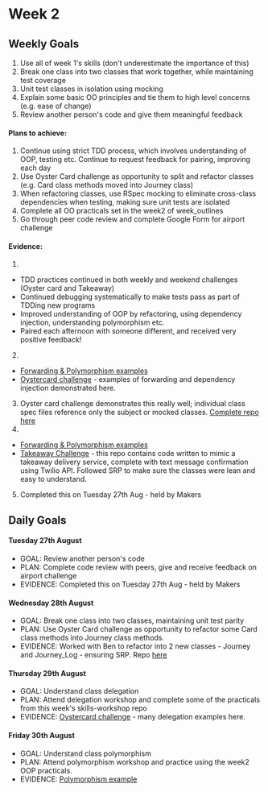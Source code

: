 # Week 2

## Weekly Goals

1. Use all of week 1's skills (don't underestimate the importance of this)
2. Break one class into two classes that work together, while maintaining test coverage
3. Unit test classes in isolation using mocking
4. Explain some basic OO principles and tie them to high level concerns (e.g. ease of change)
5. Review another person's code and give them meaningful feedback

#### Plans to achieve:

1. Continue using strict TDD process, which involves understanding of OOP, testing etc. Continue to request feedback for pairing, improving each day
2. Use Oyster Card challenge as opportunity to split and refactor classes (e.g. Card class methods moved into Journey class)
3. When refactoring classes, use RSpec mocking to eliminate cross-class dependencies when testing, making sure unit tests are isolated
4. Complete all OO practicals set in the week2 of week_outlines
5. Go through peer code review and complete Google Form for airport challenge

#### Evidence:

1. 
  - TDD practices continued in both weekly and weekend challenges (Oyster card and Takeaway)
  - Continued debugging systematically to make tests pass as part of TDDing new programs
  - Improved understanding of OOP by refactoring, using dependency injection, understanding polymorphism etc.
  - Paired each afternoon with someone different, and received very positive feedback!
2. 
  - [Forwarding & Polymorphism examples](https://github.com/DanGyi23/Object-Oriented-Design)
  - [Oystercard challenge](https://github.com/DanGyi23/oystercard-1) - examples of forwarding and dependency injection demonstrated here.
3. Oyster card challenge demonstrates this really well; individual class spec files reference only the subject or mocked classes. [Complete repo here](https://github.com/DanGyi23/oystercard-1)
4.
  - [Forwarding & Polymorphism examples](https://github.com/DanGyi23/Object-Oriented-Design)
  - [Takeaway Challenge](https://github.com/DanGyi23/takeaway-challenge) - this repo contains code written to mimic a takeaway delivery service, complete with text message confirmation using Twilio API. Followed SRP to make sure the classes were lean and easy to understand.
5. Completed this on Tuesday 27th Aug - held by Makers

## Daily Goals

#### Tuesday 27th August
- GOAL: Review another person's code
- PLAN: Complete code review with peers, give and receive feedback on airport challenge
- EVIDENCE: Completed this on Tuesday 27th Aug - held by Makers

#### Wednesday 28th August
- GOAL: Break one class into two classes, maintaining unit test parity
- PLAN: Use Oyster Card challenge as opportunity to refactor some Card class methods into Journey class methods.
- EVIDENCE: Worked with Ben to refactor into 2 new classes - Journey and Journey_Log - ensuring SRP. Repo [here](https://github.com/ben-zeng/oystercard)

#### Thursday 29th August
- GOAL: Understand class delegation
- PLAN: Attend delegation workshop and complete some of the practicals from this week's skills-workshop repo
- EVIDENCE: [Oystercard challenge](https://github.com/DanGyi23/oystercard-1) - many delegation examples here.

#### Friday 30th August
- GOAL: Understand class polymorphism
- PLAN: Attend polymorphism workshop and practice using the week2 OOP practicals.
- EVIDENCE: [Polymorphism example](https://github.com/DanGyi23/Object-Oriented-Design)
